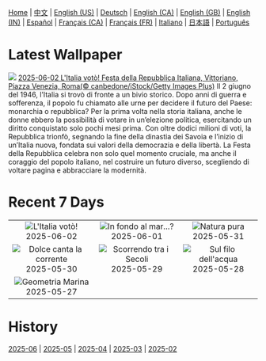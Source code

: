 [Home](../README.md) | [中文](zh-CN.md) | [English (US)](en-US.md) | [Deutsch](de-DE.md) | [English (CA)](en-CA.md) | [English (GB)](en-GB.md) | [English (IN)](en-IN.md) | [Español](es-ES.md) | [Français (CA)](fr-CA.md) | [Français (FR)](fr-FR.md) | [Italiano](it-IT.md) | [日本語](ja-JP.md) | [Português](pt-BR.md)

# Latest Wallpaper
![](https://www.bing.com/th?id=OHR.RepubblicaGiugnoFesta_IT-IT6228684298_UHD.jpg)
[2025-06-02 L'Italia votò! Festa della Repubblica Italiana, Vittoriano, Piazza Venezia, Roma(© canbedone/iStock/Getty Images Plus)](https://www.bing.com/th?id=OHR.RepubblicaGiugnoFesta_IT-IT6228684298_UHD.jpg)
Il 2 giugno del 1946, l’Italia si trovò di fronte a un bivio storico. Dopo anni di guerra e sofferenza, il popolo fu chiamato alle urne per decidere il futuro del Paese: monarchia o repubblica? Per la prima volta nella storia italiana, anche le donne ebbero la possibilità di votare in un’elezione politica, esercitando un diritto conquistato solo pochi mesi prima. Con oltre dodici milioni di voti, la Repubblica trionfò, segnando la fine della dinastia dei Savoia e l’inizio di un’Italia nuova, fondata sui valori della democrazia e della libertà. La Festa della Repubblica celebra non solo quel momento cruciale, ma anche il coraggio del popolo italiano, nel costruire un futuro diverso, scegliendo di voltare pagina e abbracciare la modernità.

# Recent 7 Days
|  |  |  |
|:---:|:---:|:---:|
| ![](https://www.bing.com/th?id=OHR.RepubblicaGiugnoFesta_IT-IT6228684298_400x240.jpg "L'Italia votò!") 2025-06-02 | ![](https://www.bing.com/th?id=OHR.GrandeTerreReef_IT-IT2395565523_400x240.jpg "In fondo al mar...?") 2025-06-01 | ![](https://www.bing.com/th?id=OHR.SwedenReserve_IT-IT1642458062_400x240.jpg "Natura pura") 2025-05-31 |
| ![](https://www.bing.com/th?id=OHR.LittlePigeonRiver_IT-IT1807202812_400x240.jpg "Dolce canta la corrente") 2025-05-30 | ![](https://www.bing.com/th?id=OHR.MiravetSpain_IT-IT4503014691_400x240.jpg "Scorrendo tra i Secoli") 2025-05-29 | ![](https://www.bing.com/th?id=OHR.KelpOtter_IT-IT4372349313_400x240.jpg "Sul filo dell'acqua") 2025-05-28 |
| ![](https://www.bing.com/th?id=OHR.OmbrelliMassa_IT-IT4285785207_400x240.jpg "Geometria Marina") 2025-05-27 |  |  |

# History
[2025-06](../archives/wallpaper/it-IT/w_2025_06.md) | [2025-05](../archives/wallpaper/it-IT/w_2025_05.md) | [2025-04](../archives/wallpaper/it-IT/w_2025_04.md) | [2025-03](../archives/wallpaper/it-IT/w_2025_03.md) | [2025-02](../archives/wallpaper/it-IT/w_2025_02.md)
